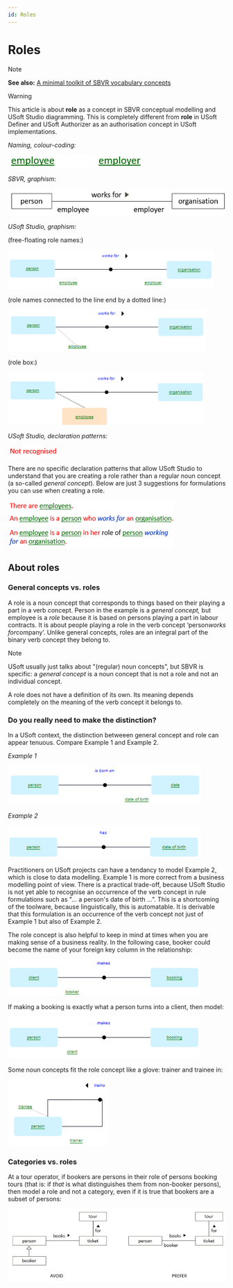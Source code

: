 ```yaml
---
id: Roles
---
```


# Roles

> [!NOTE]
> **See also:** [A minimal toolkit of SBVR vocabulary concepts](/docs/Business%20rules/Vocabulary%20concepts/A%20minimal%20toolkit%20of%20SBVR%20vocabulary%20concepts.md)

> [!WARNING]
> This article is about **role** as a concept in SBVR conceptual modelling and USoft Studio diagramming. This is completely different from **role** in USoft Definer and USoft Authorizer as an authorisation concept in USoft implementations.

*Naming, colour-coding:* 

![](./assets/fc216863-34dc-4a8e-a11c-0f83e2e5b3aa.png)

*SBVR, graphism:*

![](./assets/4c011e83-3371-48bf-ac06-730b8f346af4.png)

*USoft Studio, graphism:*

(free-floating role names:)

![](./assets/0be60fe9-9e35-4657-99e7-60cfe69da24f.png)

(role names connected to the line end by a dotted line:)

![](./assets/7b7f6ce4-aa9e-4214-a497-fd085d8b924d.png)

(role box:)

![](./assets/b72b6cba-56b4-44bf-8045-414f64e4f236.png)

*USoft Studio, declaration patterns:* 

![](./assets/2e864b7e-ea84-4834-8f0b-53e7aeaabace.png)

There are no specific declaration patterns that allow USoft Studio to understand that you are creating a role rather than a regular noun concept (a so-called *general concept*). Below are just 3 suggestions for formulations you can use when creating a role.

![](./assets/342ce5d1-0fba-4e3a-9259-872b109a1389.png)

## About roles

### General concepts vs. roles

A role is a noun concept that corresponds to things based on their playing a part in a verb concept. Person in the example is a *general concept,* but employee is a *role* because it is based on persons playing a part in labour contracts. It is about people playing a role in the verb concept ‘person*works for*company’. Unlike general concepts, roles are an integral part of the binary verb concept they belong to.

> [!NOTE]
> USoft usually just talks about "(regular) noun concepts”, but SBVR is specific: a *general concept* is a noun concept that is not a role and not an individual concept.

A role does not have a definition of its own. Its meaning depends completely on the meaning of the verb concept it belongs to.

### Do you really need to make the distinction?

In a USoft context, the distinction betweeen general concept and role can appear tenuous. Compare Example 1 and Example 2.

*Example 1*

![](./assets/cb10c0ac-6a12-4a05-9ae1-103815517669.png)

*Example 2*

![](./assets/446a1b08-f06b-40f2-a8da-c6c7ccd07adf.png)

Practitioners on USoft projects can have a tendancy to model Example 2, which is close to data modelling. Example 1 is more correct from a business modelling point of view. There is a practical trade-off, because USoft Studio is not yet able to recognise an occurrence of the verb concept in rule formulations such as "… a person's date of birth ...”. This is a shortcoming of the toolware, because linguistically, this is automatable. It is derivable that this formulation is an occurrence of the verb concept not just of Example 1 but also of Example 2.

The role concept is also helpful to keep in mind at times when you are making sense of a business reality. In the following case, booker could become the name of your foreign key column in the relationship:

![](./assets/6ceb71ec-96d7-43d2-a764-fd63dbe10fcd.png)

If making a booking is exactly what a person turns into a client, then model:

![](./assets/cb836e84-4071-4eb2-affc-38c5bfc77248.png)

Some noun concepts fit the role concept like a glove: trainer and trainee in:

![](./assets/5791fd56-6438-46e7-a61d-1f7b37d653f3.png)

### Categories vs. roles

At a tour operator, if bookers are persons in their role of persons booking tours (that is: if *that* is what distinguishes them from non-booker persons), then model a role and not a category, even if it is true that bookers are a subset of persons:

![](./assets/6c373bc8-fb4c-4bdf-9fa5-6c0aa64aa597.png)

 